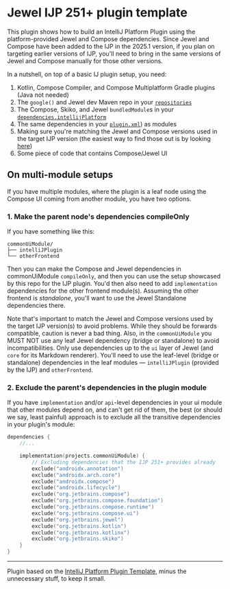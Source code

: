 # Jewel IJP 251+ plugin template
             
This plugin shows how to build an IntelliJ Platform Plugin using the platform-provided Jewel and Compose dependencies.
Since Jewel and Compose have been added to the IJP in the 2025.1 version, if you plan on targeting earlier versions of
IJP, you'll need to bring in the same versions of Jewel and Compose manually for those other versions.

In a nutshell, on top of a basic IJ plugin setup, you need:
1. Kotlin, Compose Compiler, and Compose Multiplatform Gradle plugins (Java not needed)
2. The `google()` and Jewel dev Maven repo in your [`repositories`](build.gradle.kts)
3. The Compose, Skiko, and Jewel `bundledModule`s in your [`dependencies.intellijPlatform`](build.gradle.kts)
4. The same dependencies in your [`plugin.xml`](src/main/resources/META-INF/plugin.xml)) as modules
5. Making sure you're matching the Jewel and Compose versions used in the target IJP version (the easiest way to find
   those out is by looking [here](https://github.com/JetBrains/intellij-community/blob/master/platform/jewel/gradle/libs.versions.toml))
6. Some piece of code that contains Compose/Jewel UI 

## On multi-module setups
If you have multiple modules, where the plugin is a leaf node using the Compose UI coming from another module, you have
two options.

### 1. Make the parent node's dependencies compileOnly
If you have something like this:

```
commonUiModule/
├── intelliJPlugin
└── otherFrontend
```

Then you can make the Compose and Jewel dependencies in commonUiModule `compileOnly`, and then you can use the setup
showcased by this repo for the IJP plugin. You'd then also need to add `implementation` dependencies for the other
frontend module(s). Assuming the other frontend is _standalone_, you'll want to use the Jewel Standalone dependencies
there.

Note that's important to match the Jewel and Compose versions used by the target IJP version(s) to avoid problems. While
they should be forwards compatible, caution is never a bad thing. Also, in the `commonUiModule` you MUST NOT use any
leaf Jewel dependency (bridge or standalone) to avoid incompatibilities. Only use dependencies up to the `ui` layer of
Jewel (and `core` for its Markdown renderer). You'll need to use the leaf-level (bridge or standalone) dependencies in
the leaf modules — `intelliJPlugin` (provided by the IJP) and `otherFrontend`.

### 2. Exclude the parent's dependencies in the plugin module
If you have `implementation` and/or `api`-level dependencies in your ui module that other modules depend on, and can't
get rid of them, the best (or should we say, least painful) approach is to exclude all the transitive dependencies in
your plugin's module:

```kotlin
dependencies {
    //...

    implementation(projects.commonUiModule) {
        // Excluding dependencies that the IJP 251+ provides already
        exclude("androidx.annotation")
        exclude("androidx.arch.core")
        exclude("androidx.compose")
        exclude("androidx.lifecycle")
        exclude("org.jetbrains.compose")
        exclude("org.jetbrains.compose.foundation")
        exclude("org.jetbrains.compose.runtime")
        exclude("org.jetbrains.compose.ui")
        exclude("org.jetbrains.jewel")
        exclude("org.jetbrains.kotlin")
        exclude("org.jetbrains.kotlinx")
        exclude("org.jetbrains.skiko")
    }
}
```

---
Plugin based on the [IntelliJ Platform Plugin Template][template], minus the unnecessary stuff, to keep it small.

[template]: https://github.com/JetBrains/intellij-platform-plugin-template

